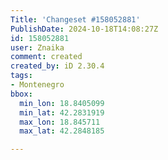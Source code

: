 ```yaml
---
Title: 'Changeset #158052881'
PublishDate: 2024-10-18T14:08:27Z
id: 158052881
user: Znaika
comment: created
created_by: iD 2.30.4
tags:
- Montenegro
bbox:
  min_lon: 18.8405099
  min_lat: 42.2831919
  max_lon: 18.845711
  max_lat: 42.2848185

---
```

